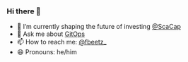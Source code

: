### Hi there 👋

- 🔭 I’m currently shaping the future of investing [@ScaCap](https://github.com/ScaCap)
- 💬 Ask me about [GitOps](https://gitops.tech)
- 📫 How to reach me: [@fbeetz_](https://twitter.com/fbeetz_)
- 😄 Pronouns: he/him
